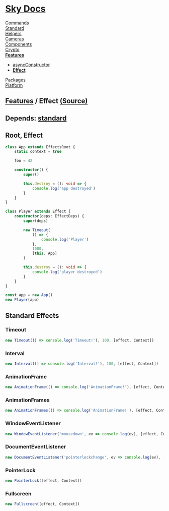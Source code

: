 <!--- This Effect was auto-generated using "npx sky readme" --> 

# [Sky Docs](../../README.md)

[Commands](..%2F..%2F%5Fcommands%2FREADME.md)   
[Standard](..%2F..%2Fstandard%2FREADME.md)   
[Helpers](..%2F..%2Fhelpers%2FREADME.md)   
[Cameras](..%2F..%2Fcameras%2FREADME.md)   
[Components](..%2F..%2Fcomponents%2FREADME.md)   
[Crypto](..%2F..%2Fcrypto%2FREADME.md)   
**[Features](..%2F..%2Ffeatures%2FREADME.md)**   
* [asyncConstructor](..%2F..%2Ffeatures%2FasyncConstructor%2FREADME.md)
* **[Effect](..%2F..%2Ffeatures%2Feffect%2FREADME.md)**
  
[Packages](..%2F..%2Fpkgs%2FREADME.md)   
[Platform](..%2F..%2Fplatform%2FREADME.md)   

## [Features](..%2F..%2Ffeatures%2FREADME.md) / Effect [(Source)](..%2F..%2Ffeatures%2Feffect%2F)

  
## Depends: [standard](../../standard/Standard.md)

## Root, Effect

```ts
class App extends EffectsRoot {
    static context = true

    foo = 42

    constructor() {
        super()

        this.destroy = (): void => {
            console.log('app destroyed')
        }
    }
}

class Player extends Effect {
    constructor(deps: EffectDeps) {
        super(deps)

        new Timeout(
            () => {
                console.log('Player')
            },
            1000,
            [this, App]
        )

        this.destroy = (): void => {
            console.log('player destroyed')
        }
    }
}

const app = new App()
new Player(app)

```

## Standard Effects

### Timeout

```ts
new Timeout(() => console.log('Timeout!'), 100, [effect, Context])

```

### Interval

```ts
new Interval(() => console.log('Interval!'), 100, [effect, Context])

```

### AnimationFrame

```ts
new AnimationFrame(() => console.log('AnimationFrame!'), [effect, Context])

```

### AnimationFrames

```ts
new AnimationFrames(() => console.log('AnimationFrame!'), [effect, Context])

```

### WindowEventListener

```ts
new WindowEventListener('mousedown', ev => console.log(ev), [effect, Context], { once: true })

```

### DocumentEventListener

```ts
new DocumentEventListener('pointerlockchange', ev => console.log(ev), [effect, Context], { once: true })

```

### PointerLock

```ts
new PointerLock([effect, Context])

```

### Fullscreen

```ts
new Fullscreen([effect, Context])

```